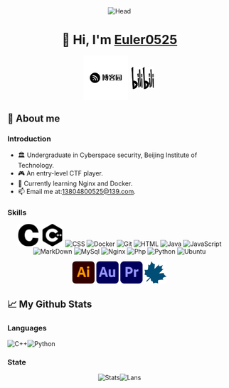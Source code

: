 <div align="center">
<img src="https://camo.githubusercontent.com/992babdffd8c74a1502de375fbdf7e4d54773242/68747470733a2f2f6d656469612e67697068792e636f6d2f6d656469612f53576f536b4e36447854737a71494b4571762f67697068792e676966" alt="Head">
</div>

<h1 align=center>👋 Hi, I'm <a href="https://www.cnblogs.com/euler0525">Euler0525</a>
</h1>
<p align="center">
<a href="https://www.cnblogs.com/euler0525" target="blank"><img align="center" src="./img/cnblogs.svg" alt="apoorv__tyagi" height="100" width="100" /></a>&nbsp;
<a href="https://space.bilibili.com/1119502532?spm_id_from=333.1007.0.0" target="blank"><img align="center" src="./img/bilibili.svg" alt="apoorvtyagi" height="50" width="50" /></a>&nbsp;
</p>
<h2> 🐋 About me </h2>

### Introduction

- 🏛️ Undergraduate in Cyberspace security, Beijing Institute of Technology.
- 🎮 An entry-level CTF player.
- 📖 Currently learning Nginx and Docker.
- 📫 Email me at:13804800525@139.com.

### Skills

<p align="center">
    <img src="./img/c.svg" alt="C" width="50" height="50"/>
    <img src="./img/cplusplus.svg" alt="C++" width="50" height="50"/>
	<img src="https://www.vectorlogo.zone/logos/w3_css/w3_css-official.svg" alt="CSS" width="50" height="50"/>
	<img src="https://www.vectorlogo.zone/logos/docker/docker-official.svg" alt="Docker" width="50" height="50"/>
	<img src="https://www.vectorlogo.zone/logos/git-scm/git-scm-icon.svg" alt="Git" width="50" height="50"/> 
    <img src="https://www.vectorlogo.zone/logos/w3_html5/w3_html5-icon.svg" alt="HTML" width="50" height="50"/> 
    <img src="https://www.vectorlogo.zone/logos/java/java-icon.svg" alt="Java" width="50" height="50"/> 
    <img src="https://www.vectorlogo.zone/logos/javascript/javascript-icon.svg" alt="JavaScript" width="50" height="50"/> 
	<img src="https://www.vectorlogo.zone/logos/commonmark/commonmark-official.svg" alt="MarkDown" width="50" height="50"/> 
	<img src="https://www.vectorlogo.zone/logos/mysql/mysql-icon.svg" alt="MySql" width="50" height="50"/>
	<img src="https://www.vectorlogo.zone/logos/nginx/nginx-icon.svg" alt="Nginx" width="50" height="50"/>
    <img src="https://www.vectorlogo.zone/logos/php/php-icon.svg" alt="Php" width="50" height="50"/>
	<img src="https://www.vectorlogo.zone/logos/python/python-icon.svg" alt="Python" width="50" height="50"/>
    <img src="https://www.vectorlogo.zone/logos/ubuntu/ubuntu-icon.svg" alt="Ubuntu" width="50" height="50"/>
</p>
<p align="center">
	<img src="./img/ai.svg" alt="ai" width="50" height="50"/>
    <img src="./img/au.svg" alt="au" width="50" height="50"/>
    <img src="./img/pr.svg" alt="pr" width="50" height="50"/>
    <img src="./img/maple.svg" alt="maple" width="50" height="50"/>
</p>
<h2> 📈 My Github Stats </h2>

### Languages

<img src="https://img.shields.io/badge/-C++-000?&logo=c%2b%2b&logoColor=00599C" alt="C++"/><img src="https://img.shields.io/badge/-Python-000?&logo=Python" alt="Python"/>

### State

<div align="center">
<img src="https://github-readme-stats.vercel.app/api?username=Euler0525&show_icons=true&theme=buefy" alt="Stats" height="150"/><img src="https://github-readme-stats.vercel.app/api/top-langs/?username=Euler0525&layout=compact" alt="Lans" height="150"/> 
</div>
